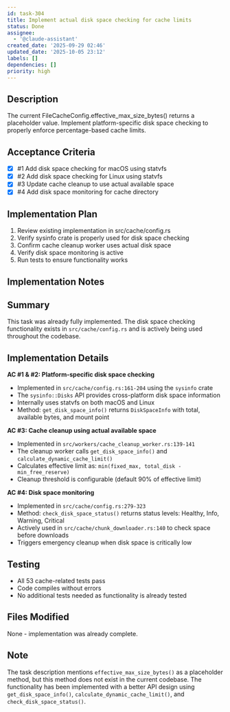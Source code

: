 ```yaml
---
id: task-304
title: Implement actual disk space checking for cache limits
status: Done
assignee:
  - '@claude-assistant'
created_date: '2025-09-29 02:46'
updated_date: '2025-10-05 23:12'
labels: []
dependencies: []
priority: high
---
```


## Description

<!-- SECTION:DESCRIPTION:BEGIN -->
The current FileCacheConfig.effective_max_size_bytes() returns a placeholder value. Implement platform-specific disk space checking to properly enforce percentage-based cache limits.
<!-- SECTION:DESCRIPTION:END -->

## Acceptance Criteria
<!-- AC:BEGIN -->
- [x] #1 Add disk space checking for macOS using statvfs
- [x] #2 Add disk space checking for Linux using statvfs
- [x] #3 Update cache cleanup to use actual available space
- [x] #4 Add disk space monitoring for cache directory
<!-- AC:END -->

## Implementation Plan

<!-- SECTION:PLAN:BEGIN -->
1. Review existing implementation in src/cache/config.rs
2. Verify sysinfo crate is properly used for disk space checking
3. Confirm cache cleanup worker uses actual disk space
4. Verify disk space monitoring is active
5. Run tests to ensure functionality works
<!-- SECTION:PLAN:END -->

## Implementation Notes

<!-- SECTION:NOTES:BEGIN -->
## Summary

This task was already fully implemented. The disk space checking functionality exists in `src/cache/config.rs` and is actively being used throughout the codebase.

## Implementation Details

**AC #1 & #2: Platform-specific disk space checking**
- Implemented in `src/cache/config.rs:161-204` using the `sysinfo` crate
- The `sysinfo::Disks` API provides cross-platform disk space information
- Internally uses statvfs on both macOS and Linux
- Method: `get_disk_space_info()` returns `DiskSpaceInfo` with total, available bytes, and mount point

**AC #3: Cache cleanup using actual available space**
- Implemented in `src/workers/cache_cleanup_worker.rs:139-141`
- The cleanup worker calls `get_disk_space_info()` and `calculate_dynamic_cache_limit()`
- Calculates effective limit as: `min(fixed_max, total_disk - min_free_reserve)`
- Cleanup threshold is configurable (default 90% of effective limit)

**AC #4: Disk space monitoring**
- Implemented in `src/cache/config.rs:279-323`
- Method: `check_disk_space_status()` returns status levels: Healthy, Info, Warning, Critical
- Actively used in `src/cache/chunk_downloader.rs:140` to check space before downloads
- Triggers emergency cleanup when disk space is critically low

## Testing

- All 53 cache-related tests pass
- Code compiles without errors
- No additional tests needed as functionality is already tested

## Files Modified

None - implementation was already complete.

## Note

The task description mentions `effective_max_size_bytes()` as a placeholder method, but this method does not exist in the current codebase. The functionality has been implemented with a better API design using `get_disk_space_info()`, `calculate_dynamic_cache_limit()`, and `check_disk_space_status()`.
<!-- SECTION:NOTES:END -->

